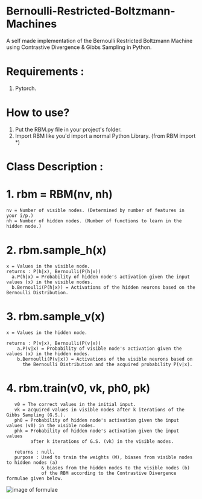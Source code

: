 # Bernoulli-Restricted-Boltzmann-Machines
A self made implementation of the Bernoulli Restricted Boltzmann Machine using Contrastive Divergence & Gibbs Sampling in Python.

# Requirements : 
1. Pytorch.

# How to use?
1. Put the RBM.py file in your project's folder.
2. Import RBM like you'd import a normal Python Library. (from RBM import *)

# Class Description : 
  # 1. rbm = RBM(nv, nh)
    nv = Number of visible nodes. (Determined by number of features in your i/p.)
    nh = Number of hidden nodes. (Number of functions to learn in the hidden node.)
  # 2. rbm.sample_h(x)
    x = Values in the visible node.
    returns : P(h|x), Bernoulli(P(h|x))
      a.P(h|x) = Probability of hidden node's activation given the input values (x) in the visible nodes.
      b.Bernoulli(P(h|x)) = Activations of the hidden neurons based on the Bernoulli Distribution.
  # 3. rbm.sample_v(x)
    x = Values in the hidden node.
    
    returns : P(v|x), Bernoulli(P(v|x))
        a.P(v|x) = Probability of visible node's activation given the values (x) in the hidden nodes.
        b.Bernoulli(P(v|x)) = Activations of the visible neurons based on 
          the Bernoulli Distribution and the acquired probability P(v|x).
  # 4. rbm.train(v0, vk, ph0, pk)
       v0 = The correct values in the initial input.
       vk = acquired values in visible nodes after k iterations of the Gibbs Sampling (G.S.).
       ph0 = Probability of hidden node's activation given the input values (v0) in the visible nodes.
       phk = Probability of hidden node's activation given the input values 
             after k iterations of G.S. (vk) in the visible nodes.
    
       returns : null.
       purpose : Used to train the weights (W), biases from visible nodes to hidden nodes (a) 
                 & biases from the hidden nodes to the visible nodes (b) 
                 of the RBM according to the Contrastive Divergence formulae given below.
   ![image of formulae](http://eric-yuan.me/wp-content/uploads/2014/07/5551.jpg)
        
 

